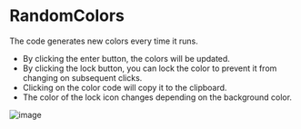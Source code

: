 # RandomColors

The code generates new colors every time it runs.

<ul>
  <li>By clicking the enter button, the colors will be updated.</li>
  <li>By clicking the lock button, you can lock the color to prevent it from changing on subsequent clicks.</li>
  <li>Clicking on the color code will copy it to the clipboard.</li>
  <li>The color of the lock icon changes depending on the background color.</li>
</ul>

![image](https://user-images.githubusercontent.com/116357056/230173680-a09cafae-6493-4419-aa29-449c74b1a35c.png)

